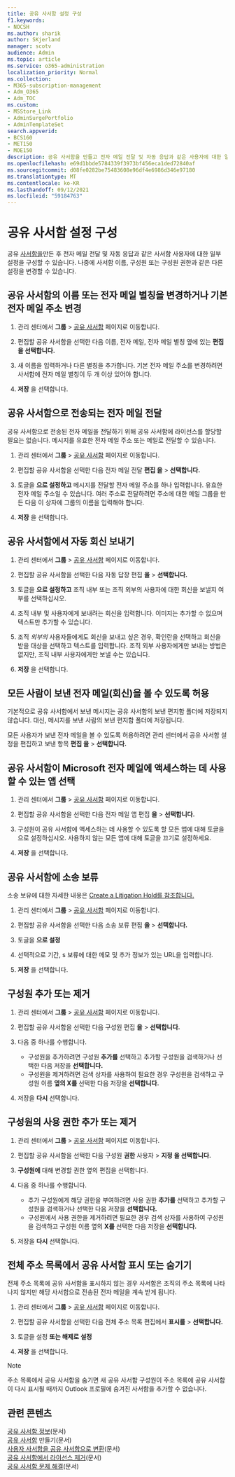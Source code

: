 ```yaml
---
title: 공유 사서함 설정 구성
f1.keywords:
- NOCSH
ms.author: sharik
author: SKjerland
manager: scotv
audience: Admin
ms.topic: article
ms.service: o365-administration
localization_priority: Normal
ms.collection:
- M365-subscription-management
- Adm_O365
- Adm_TOC
ms.custom:
- MSStore_Link
- AdminSurgePortfolio
- AdminTemplateSet
search.appverid:
- BCS160
- MET150
- MOE150
description: 공유 사서함을 만들고 전자 메일 전달 및 자동 응답과 같은 사용자에 대한 일부 설정을 구성합니다.
ms.openlocfilehash: e69d1bbde5784339f3973bf456eca1ded72840af
ms.sourcegitcommit: d08fe0282be75483608e96df4e6986d346e97180
ms.translationtype: MT
ms.contentlocale: ko-KR
ms.lasthandoff: 09/12/2021
ms.locfileid: "59184763"
---
```

# <a name="configure-shared-mailbox-settings"></a>공유 사서함 설정 구성

공유 [사서함을](create-a-shared-mailbox.md)만든 후 전자 메일 전달 및 자동 응답과 같은 사서함 사용자에 대한 일부 설정을 구성할 수 있습니다. 나중에 사서함 이름, 구성원 또는 구성원 권한과 같은 다른 설정을 변경할 수 있습니다. 

## <a name="change-the-name-or-email-alias-of-a-shared-mailbox-or-change-the-primary-email-address"></a>공유 사서함의 이름 또는 전자 메일 별칭을 변경하거나 기본 전자 메일 주소 변경

1. 관리 센터에서 **그룹** \> <a href="https://go.microsoft.com/fwlink/p/?linkid=2066847" target="_blank">공유 사서함</a> 페이지로 이동합니다.

2. 편집할 공유 사서함을 선택한 다음  이름, 전자 메일, 전자 메일 별칭 옆에 있는 **편집을 선택합니다.**

3. 새 이름을 입력하거나 다른 별칭을 추가합니다. 기본 전자 메일 주소를 변경하려면 사서함에 전자 메일 별칭이 두 개 이상 있어야 합니다.

4. **저장** 을 선택합니다.

## <a name="forward-emails-that-are-sent-to-a-shared-mailbox"></a>공유 사서함으로 전송되는 전자 메일 전달

공유 사서함으로 전송된 전자 메일을 전달하기 위해 공유 사서함에 라이선스를 할당할 필요는 없습니다. 메시지를 유효한 전자 메일 주소 또는 메일로 전달할 수 있습니다.

1. 관리 센터에서 **그룹** \> <a href="https://go.microsoft.com/fwlink/p/?linkid=2066847" target="_blank">공유 사서함</a> 페이지로 이동합니다.

2. 편집할 공유 사서함을 선택한 다음 전자 메일 전달 **편집 을** \> **선택합니다.**
    
3. 토글을 **으로 설정하고** 메시지를 전달할 전자 메일 주소를 하나 입력합니다. 유효한 전자 메일 주소일 수 있습니다. 여러 주소로 전달하려면 주소에 대한 메일 그룹을 만든 다음 이 상자에 그룹의 이름을 입력해야 합니다. [](/office365/admin/setup/create-distribution-lists)
    
4. **저장** 을 선택합니다.

## <a name="send-automatic-replies-from-a-shared-mailbox"></a>공유 사서함에서 자동 회신 보내기

1. 관리 센터에서 **그룹** \> <a href="https://go.microsoft.com/fwlink/p/?linkid=2066847" target="_blank">공유 사서함</a> 페이지로 이동합니다.

2. 편집할 공유 사서함을 선택한 다음 자동 답장 편집 **을** \> **선택합니다.**
    
3. 토글을 **으로 설정하고** 조직 내부 또는 조직 외부의 사용자에 대한 회신을 보낼지 여부를 선택하십시오.

4. 조직 내부 및 사용자에게 보내려는 회신을 입력합니다. 이미지는 추가할 수 없으며 텍스트만 추가할 수 있습니다.

5. 조직 *외부의* 사용자들에게도 회신을 보내고 싶은 경우, 확인란을 선택하고 회신을 받을 대상을 선택하고 텍스트를 입력합니다. 조직 외부 사용자에게만 보내는 방법은 없지만, 조직 내부 사용자에게만 보낼 수는 있습니다.

6. **저장** 을 선택합니다.

## <a name="allow-everyone-to-see-the-sent-email-the-replies"></a>모든 사람이 보낸 전자 메일(회신)을 볼 수 있도록 허용

기본적으로 공유 사서함에서 보낸 메시지는 공유 사서함의 보낸 편지함 폴더에 저장되지 않습니다. 대신, 메시지를 보낸 사람의 보낸 편지함 폴더에 저장됩니다.

모든 사용자가 보낸 전자 메일을 볼 수 있도록 허용하려면 관리 센터에서 공유 사서함 설정을 편집하고 보낸 항목 **편집 을** \> **선택합니다.**


## <a name="choose-the-apps-that-a-shared-mailbox-can-use-to-access-microsoft-email"></a>공유 사서함이 Microsoft 전자 메일에 액세스하는 데 사용할 수 있는 앱 선택

1. 관리 센터에서 **그룹** \> <a href="https://go.microsoft.com/fwlink/p/?linkid=2066847" target="_blank">공유 사서함</a> 페이지로 이동합니다.

2. 편집할 공유 사서함을 선택한 다음 전자 메일 앱 편집 **을** \> **선택합니다.**

3. 구성원이 공유 사서함에 액세스하는 데 사용할 수 있도록 할 모든 앱에 대해 토글을 으로 설정하십시오.  사용하지 않는 모든  앱에 대해 토글을 끄기로 설정하세요. 

4. **저장** 을 선택합니다.


## <a name="put-a-shared-mailbox-on-litigation-hold"></a>공유 사서함에 소송 보류

소송 보유에 대한 자세한 내용은 [Create a Litigation Hold를 참조합니다.](../../compliance/create-a-litigation-hold.md)

1. 관리 센터에서 **그룹** \> <a href="https://go.microsoft.com/fwlink/p/?linkid=2066847" target="_blank">공유 사서함</a> 페이지로 이동합니다.

2. 편집할 공유 사서함을 선택한 다음 소송 보류 편집 **을** \> **선택합니다.**

3. 토글을 **으로 설정** 

4. 선택적으로 기간, s 보류에 대한 메모 및 추가 정보가 있는 URL을 입력합니다.  

5. **저장** 을 선택합니다.


## <a name="add-or-remove-members"></a>구성원 추가 또는 제거

1. 관리 센터에서 **그룹** \> <a href="https://go.microsoft.com/fwlink/p/?linkid=2066847" target="_blank">공유 사서함</a> 페이지로 이동합니다.

2. 편집할 공유 사서함을 선택한 다음 구성원 편집 **을** \> **선택합니다.**

3. 다음 중 하나를 수행합니다.
   - 구성원을 추가하려면 구성원 **추가를** 선택하고 추가할 구성원을 검색하거나 선택한 다음 저장을 **선택합니다.**
   - 구성원을 제거하려면 검색 상자를 사용하여 필요한 경우 구성원을 검색하고 구성원 이름 **옆의 X를** 선택한 다음 저장을 **선택합니다.** 

4. 저장을 **다시** 선택합니다.

## <a name="add-or-remove-permissions-of-members"></a>구성원의 사용 권한 추가 또는 제거

1. 관리 센터에서 **그룹** \> <a href="https://go.microsoft.com/fwlink/p/?linkid=2066847" target="_blank">공유 사서함</a> 페이지로 이동합니다.

2. 편집할 공유 사서함을 선택한 다음 구성원 **권한** 사용자 \> **지정 을 선택합니다.**

3. **구성원에** 대해 변경할 권한 옆의 편집을 선택합니다. 

4. 다음 중 하나를 수행합니다.
   - 추가 구성원에게 해당 권한을 부여하려면 사용 권한 **추가를** 선택하고 추가할 구성원을 검색하거나 선택한 다음 저장을 **선택합니다.**
   - 구성원에서 사용 권한을 제거하려면 필요한 경우 검색 상자를 사용하여 구성원을 검색하고 구성원 이름 옆의 **X를** 선택한 다음 저장을 **선택합니다.** 

4. 저장을 **다시** 선택합니다.

## <a name="show-or-hide-a-shared-mailbox-in-the-global-address-list"></a>전체 주소 목록에서 공유 사서함 표시 또는 숨기기

전체 주소 목록에 공유 사서함을 표시하지 않는 경우 사서함은 조직의 주소 목록에 나타나지 않지만 해당 사서함으로 전송된 전자 메일을 계속 받게 됩니다. 

1. 관리 센터에서 **그룹** \> <a href="https://go.microsoft.com/fwlink/p/?linkid=2066847" target="_blank">공유 사서함</a> 페이지로 이동합니다.

2. 편집할 공유 사서함을 선택한 다음 전체 주소 목록 편집에서 **표시를** \> **선택합니다.**

3. 토글을 설정 **또는 해제로** **설정** 

4. **저장** 을 선택합니다.

> [!NOTE]
> 주소 목록에서 공유 사서함을 숨기면 새 공유 사서함 구성원이 주소 목록에 공유 사서함이 다시 표시될 때까지 Outlook 프로필에 숨겨진 사서함을 추가할 수 없습니다. 

## <a name="related-content"></a>관련 콘텐츠

[공유 사서함 정보](about-shared-mailboxes.md)(문서)\
[공유 사서함](create-a-shared-mailbox.md) 만들기(문서)\
[사용자 사서함을 공유 사서함으로 변환](convert-user-mailbox-to-shared-mailbox.md)(문서)\
[공유 사서함에서 라이선스 제거](remove-license-from-shared-mailbox.md)(문서)\
[공유 사서함 문제 해결](resolve-issues-with-shared-mailboxes.md)(문서)